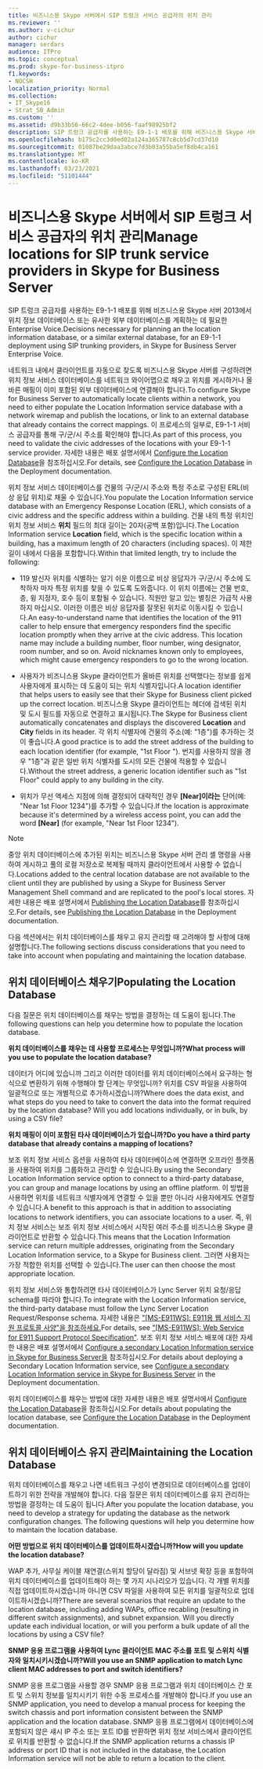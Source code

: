 ```yaml
---
title: 비즈니스용 Skype 서버에서 SIP 트렁크 서비스 공급자의 위치 관리
ms.reviewer: ''
ms.author: v-cichur
author: cichur
manager: serdars
audience: ITPro
ms.topic: conceptual
ms.prod: skype-for-business-itpro
f1.keywords:
- NOCSH
localization_priority: Normal
ms.collection:
- IT_Skype16
- Strat_SB_Admin
ms.custom: ''
ms.assetid: d9b33b56-66c2-4dee-b056-faaf98925bf2
description: SIP 트렁크 공급자를 사용하는 E9-1-1 배포를 위해 비즈니스용 Skype 서버 2013에서 위치 정보 데이터베이스 또는 유사한 외부 데이터베이스를 계획하는 데 필요한 Enterprise Voice.
ms.openlocfilehash: b175c2cc3d0ed02a124a365787c8cb5d7cd37d10
ms.sourcegitcommit: 01087be29daa3abce7d3b03a55ba5ef8db4ca161
ms.translationtype: MT
ms.contentlocale: ko-KR
ms.lasthandoff: 03/23/2021
ms.locfileid: "51101444"
---
```

# <a name="manage-locations-for-sip-trunk-service-providers-in-skype-for-business-server"></a><span data-ttu-id="613fd-103">비즈니스용 Skype 서버에서 SIP 트렁크 서비스 공급자의 위치 관리</span><span class="sxs-lookup"><span data-stu-id="613fd-103">Manage locations for SIP trunk service providers in Skype for Business Server</span></span>

<span data-ttu-id="613fd-104">SIP 트렁크 공급자를 사용하는 E9-1-1 배포를 위해 비즈니스용 Skype 서버 2013에서 위치 정보 데이터베이스 또는 유사한 외부 데이터베이스를 계획하는 데 필요한 Enterprise Voice.</span><span class="sxs-lookup"><span data-stu-id="613fd-104">Decisions necessary for planning an the location information database, or a similar external database, for an E9-1-1 deployment using SIP trunking providers, in Skype for Business Server Enterprise Voice.</span></span>

<span data-ttu-id="613fd-105">네트워크 내에서 클라이언트를 자동으로 찾도록 비즈니스용 Skype 서버를 구성하려면 위치 정보 서비스 데이터베이스를 네트워크 와이어맵으로 채우고 위치를 게시하거나 올바른 매핑이 이미 포함된 외부 데이터베이스에 연결해야 합니다.</span><span class="sxs-lookup"><span data-stu-id="613fd-105">To configure Skype for Business Server to automatically locate clients within a network, you need to either populate the Location Information service database with a network wiremap and publish the locations, or link to an external database that already contains the correct mappings.</span></span> <span data-ttu-id="613fd-106">이 프로세스의 일부로, E9-1-1 서비스 공급자를 통해 구/군/시 주소를 확인해야 합니다.</span><span class="sxs-lookup"><span data-stu-id="613fd-106">As part of this process, you need to validate the civic addresses of the locations with your E9-1-1 service provider.</span></span> <span data-ttu-id="613fd-107">자세한 내용은 배포 설명서에서 [Configure the Location Database](/previous-versions/office/lync-server-2013/lync-server-2013-configure-the-location-database)을 참조하십시오.</span><span class="sxs-lookup"><span data-stu-id="613fd-107">For details, see [Configure the Location Database](/previous-versions/office/lync-server-2013/lync-server-2013-configure-the-location-database) in the Deployment documentation.</span></span>

<span data-ttu-id="613fd-108">위치 정보 서비스 데이터베이스를 건물의 구/군/시 주소와 특정 주소로 구성된 ERL(비상 응답 위치)로 채울 수 있습니다.</span><span class="sxs-lookup"><span data-stu-id="613fd-108">You populate the Location Information service database with an Emergency Response Location (ERL), which consists of a civic address and the specific address within a building.</span></span> <span data-ttu-id="613fd-109">건물 내의 특정 위치인 위치 정보 서비스 **위치** 필드의 최대 길이는 20자(공백 포함)입니다.</span><span class="sxs-lookup"><span data-stu-id="613fd-109">The Location Information service **Location** field, which is the specific location within a building, has a maximum length of 20 characters (including spaces).</span></span> <span data-ttu-id="613fd-110">이 제한 길이 내에서 다음을 포함합니다.</span><span class="sxs-lookup"><span data-stu-id="613fd-110">Within that limited length, try to include the following:</span></span>

- <span data-ttu-id="613fd-p103">119 발신자 위치를 식별하는 알기 쉬운 이름으로 비상 응답자가 구/군/시 주소에 도착하자 마자 특정 위치를 찾을 수 있도록 도와줍니다. 이 위치 이름에는 건물 번호, 층, 윙 지정자, 호수 등이 포함될 수 있습니다. 직원만 알고 있는 별칭은 가급적 사용하지 마십시오. 이러한 이름은 비상 응답자를 잘못된 위치로 이동시킬 수 있습니다.</span><span class="sxs-lookup"><span data-stu-id="613fd-p103">An easy-to-understand name that identifies the location of the 911 caller to help ensure that emergency responders find the specific location promptly when they arrive at the civic address. This location name may include a building number, floor number, wing designator, room number, and so on. Avoid nicknames known only to employees, which might cause emergency responders to go to the wrong location.</span></span>

- <span data-ttu-id="613fd-114">사용자가 비즈니스용 Skype 클라이언트가 올바른 위치를 선택했다는 정보를 쉽게 사용자에게 표시하는 데 도움이 되는 위치 식별자입니다.</span><span class="sxs-lookup"><span data-stu-id="613fd-114">A location identifier that helps users to easily see that their Skype for Business client picked up the correct location.</span></span> <span data-ttu-id="613fd-115">비즈니스용 Skype 클라이언트는 헤더에 검색된 위치  및  도시 필드를 자동으로 연결하고 표시됩니다.</span><span class="sxs-lookup"><span data-stu-id="613fd-115">The Skype for Business client automatically concatenates and displays the discovered **Location** and **City** fields in its header.</span></span> <span data-ttu-id="613fd-116">각 위치 식별자에 건물의 주소(예: "1층")를 추가하는 것이 <street number> 좋습니다.</span><span class="sxs-lookup"><span data-stu-id="613fd-116">A good practice is to add the street address of the building to each location identifier (for example, "1st Floor <street number>").</span></span> <span data-ttu-id="613fd-117">번지를 사용하지 않을 경우 "1층"과 같은 일반 위치 식별자를 도시의 모든 건물에 적용할 수 있습니다.</span><span class="sxs-lookup"><span data-stu-id="613fd-117">Without the street address, a generic location identifier such as "1st Floor" could apply to any building in the city.</span></span>

- <span data-ttu-id="613fd-118">위치가 무선 액세스 지점에 의해 결정되어 대략적인 경우 **[Near]이라는** 단어(예: "Near 1st Floor 1234")를 추가할 수 있습니다.</span><span class="sxs-lookup"><span data-stu-id="613fd-118">If the location is approximate because it's determined by a wireless access point, you can add the word **[Near]** (for example, "Near 1st Floor 1234").</span></span>

> [!NOTE]
> <span data-ttu-id="613fd-119">중앙 위치 데이터베이스에 추가된 위치는 비즈니스용 Skype 서버 관리 셸 명령을 사용하여 게시하고 풀의 로컬 저장소로 복제될 때까지 클라이언트에서 사용할 수 없습니다.</span><span class="sxs-lookup"><span data-stu-id="613fd-119">Locations added to the central location database are not available to the client until they are published by using a Skype for Business Server Management Shell command and are replicated to the pool's local stores.</span></span> <span data-ttu-id="613fd-120">자세한 내용은 배포 설명서에서 [Publishing the Location Database](/previous-versions/office/lync-server-2013/lync-server-2013-publish-the-location-database)를 참조하십시오.</span><span class="sxs-lookup"><span data-stu-id="613fd-120">For details, see [Publishing the Location Database](/previous-versions/office/lync-server-2013/lync-server-2013-publish-the-location-database) in the Deployment documentation.</span></span>

<span data-ttu-id="613fd-121">다음 섹션에서는 위치 데이터베이스를 채우고 유지 관리할 때 고려해야 할 사항에 대해 설명합니다.</span><span class="sxs-lookup"><span data-stu-id="613fd-121">The following sections discuss considerations that you need to take into account when populating and maintaining the location database.</span></span>

## <a name="populating-the-location-database"></a><span data-ttu-id="613fd-122">위치 데이터베이스 채우기</span><span class="sxs-lookup"><span data-stu-id="613fd-122">Populating the Location Database</span></span>

<span data-ttu-id="613fd-123">다음 질문은 위치 데이터베이스를 채우는 방법을 결정하는 데 도움이 됩니다.</span><span class="sxs-lookup"><span data-stu-id="613fd-123">The following questions can help you determine how to populate the location database.</span></span>

 <span data-ttu-id="613fd-124">**위치 데이터베이스를 채우는 데 사용할 프로세스는 무엇입니까?**</span><span class="sxs-lookup"><span data-stu-id="613fd-124">**What process will you use to populate the location database?**</span></span>

<span data-ttu-id="613fd-p106">데이터가 어디에 있습니까 그리고 이러한 데이터를 위치 데이터베이스에서 요구하는 형식으로 변환하기 위해 수행해야 할 단계는 무엇입니까? 위치를 CSV 파일을 사용하여 일괄적으로 또는 개별적으로 추가하시겠습니까?</span><span class="sxs-lookup"><span data-stu-id="613fd-p106">Where does the data exist, and what steps do you need to take to convert the data into the format required by the location database? Will you add locations individually, or in bulk, by using a CSV file?</span></span>

 <span data-ttu-id="613fd-127">**위치 매핑이 이미 포함된 타사 데이터베이스가 있습니까?**</span><span class="sxs-lookup"><span data-stu-id="613fd-127">**Do you have a third party database that already contains a mapping of locations?**</span></span>

<span data-ttu-id="613fd-128">보조 위치 정보 서비스 옵션을 사용하여 타사 데이터베이스에 연결하면 오프라인 플랫폼을 사용하여 위치를 그룹화하고 관리할 수 있습니다.</span><span class="sxs-lookup"><span data-stu-id="613fd-128">By using the Secondary Location Information service option to connect to a third-party database, you can group and manage locations by using an offline platform.</span></span> <span data-ttu-id="613fd-129">이 방법을 사용하면 위치를 네트워크 식별자에게 연결할 수 있을 뿐만 아니라 사용자에게도 연결할 수 있습니다.</span><span class="sxs-lookup"><span data-stu-id="613fd-129">A benefit to this approach is that in addition to associating locations to network identifiers, you can associate locations to a user.</span></span> <span data-ttu-id="613fd-130">즉, 위치 정보 서비스는 보조 위치 정보 서비스에서 시작된 여러 주소를 비즈니스용 Skype 클라이언트로 반환할 수 있습니다.</span><span class="sxs-lookup"><span data-stu-id="613fd-130">This means that the Location Information service can return multiple addresses, originating from the Secondary Location Information service, to a Skype for Business client.</span></span> <span data-ttu-id="613fd-131">그러면 사용자는 가장 적합한 위치를 선택할 수 있습니다.</span><span class="sxs-lookup"><span data-stu-id="613fd-131">The user can then choose the most appropriate location.</span></span>

<span data-ttu-id="613fd-132">위치 정보 서비스와 통합하려면 타사 데이터베이스가 Lync Server 위치 요청/응답 schema를 따라야 합니다.</span><span class="sxs-lookup"><span data-stu-id="613fd-132">To integrate with the Location Information service, the third-party database must follow the Lync Server Location Request/Response schema.</span></span> <span data-ttu-id="613fd-133">자세한 내용은 ["[MS-E911WS]: E911용 웹 서비스 지원 프로토콜 사양"을 참조하세요.](/openspecs/office_protocols/ms-e911ws/ab5d7449-2c15-434b-bf65-fdf38b8ffabd)</span><span class="sxs-lookup"><span data-stu-id="613fd-133">For details, see  ["[MS-E911WS]: Web Service for E911 Support Protocol Specification"](/openspecs/office_protocols/ms-e911ws/ab5d7449-2c15-434b-bf65-fdf38b8ffabd).</span></span> <span data-ttu-id="613fd-134">보조 위치 정보 서비스 배포에 대한 자세한 내용은 배포 설명서에서 [Configure a secondary Location Information service in Skype for Business Server을](../../deploy/deploy-enterprise-voice/secondary-location-information-service.md) 참조하십시오.</span><span class="sxs-lookup"><span data-stu-id="613fd-134">For details about deploying a Secondary Location Information service, see [Configure a secondary Location Information service in Skype for Business Server](../../deploy/deploy-enterprise-voice/secondary-location-information-service.md) in the Deployment documentation.</span></span>

<span data-ttu-id="613fd-135">위치 데이터베이스를 채우는 방법에 대한 자세한 내용은 배포 설명서에서 [Configure the Location Database](/previous-versions/office/lync-server-2013/lync-server-2013-configure-the-location-database)을 참조하십시오.</span><span class="sxs-lookup"><span data-stu-id="613fd-135">For details about populating the location database, see [Configure the Location Database](/previous-versions/office/lync-server-2013/lync-server-2013-configure-the-location-database) in the Deployment documentation.</span></span>

## <a name="maintaining-the-location-database"></a><span data-ttu-id="613fd-136">위치 데이터베이스 유지 관리</span><span class="sxs-lookup"><span data-stu-id="613fd-136">Maintaining the Location Database</span></span>

<span data-ttu-id="613fd-p109">위치 데이터베이스를 채우고 나면 네트워크 구성이 변경되므로 데이터베이스를 업데이트하기 위한 전략을 개발해야 합니다. 다음 질문은 위치 데이터베이스를 유지 관리하는 방법을 결정하는 데 도움이 됩니다.</span><span class="sxs-lookup"><span data-stu-id="613fd-p109">After you populate the location database, you need to develop a strategy for updating the database as the network configuration changes. The following questions will help you determine how to maintain the location database.</span></span>

 <span data-ttu-id="613fd-139">**어떤 방법으로 위치 데이터베이스를 업데이트하시겠습니까?**</span><span class="sxs-lookup"><span data-stu-id="613fd-139">**How will you update the location database?**</span></span>

<span data-ttu-id="613fd-p110">WAP 추가, 사무실 케이블 재연결(스위치 할당이 달라짐) 및 서브넷 확장 등을 포함하여 위치 데이터베이스를 업데이트해야 하는 몇 가지 시나리오가 있습니다. 각 개별 위치를 직접 업데이트하시겠습니까 아니면 CSV 파일을 사용하여 모든 위치를 일괄적으로 업데이트하시겠습니까?</span><span class="sxs-lookup"><span data-stu-id="613fd-p110">There are several scenarios that require an update to the location database, including adding WAPs, office recabling (resulting in different switch assignments), and subnet expansion. Will you directly update each individual location, or will you perform a bulk update of all the locations by using a CSV file?</span></span>

 <span data-ttu-id="613fd-142">**SNMP 응용 프로그램을 사용하여 Lync 클라이언트 MAC 주소를 포트 및 스위치 식별자와 일치시키시겠습니까?**</span><span class="sxs-lookup"><span data-stu-id="613fd-142">**Will you use an SNMP application to match Lync client MAC addresses to port and switch identifiers?**</span></span>

<span data-ttu-id="613fd-143">SNMP 응용 프로그램을 사용할 경우 SNMP 응용 프로그램과 위치 데이터베이스 간 포트 및 스위치 정보를 일치시키기 위한 수동 프로세스를 개발해야 합니다.</span><span class="sxs-lookup"><span data-stu-id="613fd-143">If you use an SNMP application, you need to develop a manual process for keeping the switch chassis and port information consistent between the SNMP application and the location database.</span></span> <span data-ttu-id="613fd-144">SNMP 응용 프로그램에서 데이터베이스에 포함되지 않은 섀시 IP 주소 또는 포트 ID를 반환하면 위치 정보 서비스에서 클라이언트로 위치를 반환할 수 없습니다.</span><span class="sxs-lookup"><span data-stu-id="613fd-144">If the SNMP application returns a chassis IP address or port ID that is not included in the database, the Location Information service will not be able to return a location to the client.</span></span>